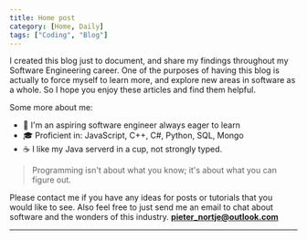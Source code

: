```yaml
---
title: Home post
category: [Home, Daily]
tags: ["Coding", "Blog"]
---
```


I created this blog just to document, and share my findings throughout my Software Engineering career. One of the purposes of having this blog is actually to force myself to learn more, and explore new areas in software as a whole. So I hope you enjoy these articles and find them helpful.

Some more about me:

- 🚀 I'm an aspiring software engineer always eager to learn
- 🎓 Proficient in: JavaScript, C++, C#, Python, SQL, Mongo
- ☕ I like my Java serverd in a cup, not strongly typed.

> Programming isn't about what you know; it's about what you can figure out.

Please contact me if you have any ideas for posts or tutorials that you would like to see. Also feel free to just send me an email to chat about software and the wonders of this industry. **[pieter_nortje@outlook.com](mailto:pieter_nortje@outlook.com)**

---
